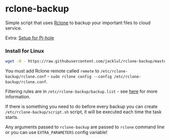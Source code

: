 # rclone-backup

Simple script that uses [Rclone](https://rclone.org) to backup your important files to cloud service.

Extra: [Setup for Pi-hole](/Pi-hole.md)

### Install for Linux

```bash
wget -O - https://raw.githubusercontent.com/jacklul/rclone-backup/master/install.sh | sudo bash
```

You must add Rclone remote called `remote` to `/etc/rclone-backup/rclone.conf` - `sudo rclone config --config /etc/rclone-backup/rclone.conf`.

Filtering rules are in `/etc/rclone-backup/backup.list` - see [here](https://rclone.org/filtering/) for more information.

If there is something you need to do before every backup you can create `/etc/rclone-backup/script.sh` script, it will be executed each time the task starts.

Any arguments passed to `rclone-backup` are passed to `rclone` command line or you can use `EXTRA_PARAMETERS` config variable!
